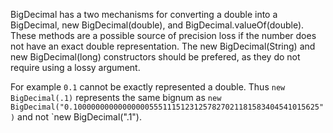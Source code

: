 BigDecimal has a two mechanisms for converting a double into a BigDecimal, new
BigDecimal(double), and BigDecimal.valueOf(double). These methods are a possible
source of precision loss if the number does not have an exact double
representation. The new BigDecimal(String) and new BigDecimal(long) constructors
should be prefered, as they do not require using a lossy argument.

For example `0.1` cannot be exactly represented a double. Thus
`new BigDecimal(.1)` represents the same bignum as
`new BigDecimal("0.1000000000000000055511151231257827021181583404541015625")`
and not `new BigDecimal(".1").
